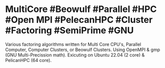 # MultiCore #Beowulf #Parallel #HPC #Open MPI #PelecanHPC #Cluster #Factoring #SemiPrime #GNU
Various factoring algorithms written for Multi Core CPU's, Parallel Computer, Computer Clusters, or Beowulf Clusters.
Using OpenMPI & gmp (GNU Multi-Precission math). Exicuting on Ubuntu 22.04 (2 core) & PelicanHPC (64 core).
